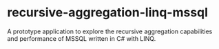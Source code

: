 recursive-aggregation-linq-mssql
================================

A prototype application to explore the recursive aggregation capabilities and performance of MSSQL written in C# with LINQ.
